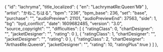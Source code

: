 {
      "id": "lachryma",
      "title_localized": {
        "en": "Lachryma《Re:Queen'M》"
      },
      "artist": "かねこちはる",
      "bpm": "236",
      "bpm_base": 236,
      "set": "base",
      "purchase": "",
      "audioPreview": 21101,
      "audioPreviewEnd": 37563,
      "side": 1,
      "bg": "byd_conflict",
      "date": 1609682485,
      "version": "3.0",
      "source_copyright": "",
      "difficulties": [
        {
          "ratingClass": 0,
          "chartDesigner": "",
          "jacketDesigner": "",
          "rating": 0
        },
        {
          "ratingClass": 1,
          "chartDesigner": "",
          "jacketDesigner": "",
          "rating": 0
        },
        {
          "ratingClass": 2,
          "chartDesigner": "Arthas《Re.Queen》",
          "jacketDesigner": "",
          "rating": 10,
          "ratingPlus":true
        }
      ]
    },